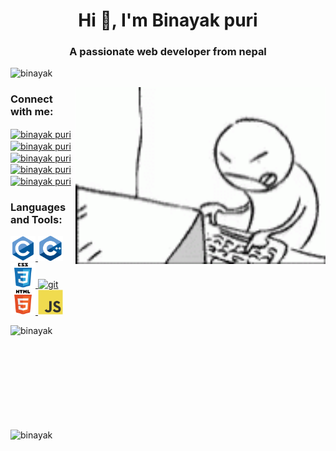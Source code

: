 <h1 align="center">Hi 👋, I'm Binayak puri</h1>
<h3 align="center">A passionate web developer from nepal</h3>

<p align="left"> <img src="https://komarev.com/ghpvc/?username=binayak&label=Profile%20views&color=0e75b6&style=flat" alt="binayak" /> </p>
<img align="right" width="400px" src="https://raw.githubusercontent.com/pukarneupane1/pukarneupane1/main/coding.gif">

<h3 align="left">Connect with me:</h3>
<p align="left">
<a href="https://codepen.io/binayak puri" target="blank"><img align="center" src="https://raw.githubusercontent.com/rahuldkjain/github-profile-readme-generator/master/src/images/icons/Social/codepen.svg" alt="binayak puri" height="30" width="40" /></a>
<a href="https://linkedin.com/in/binayak puri" target="blank"><img align="center" src="https://raw.githubusercontent.com/rahuldkjain/github-profile-readme-generator/master/src/images/icons/Social/linked-in-alt.svg" alt="binayak puri" height="30" width="40" /></a>
<a href="https://fb.com/binayak puri" target="blank"><img align="center" src="https://raw.githubusercontent.com/rahuldkjain/github-profile-readme-generator/master/src/images/icons/Social/facebook.svg" alt="binayak puri" height="30" width="40" /></a>
<a href="https://instagram.com/binayak puri" target="blank"><img align="center" src="https://raw.githubusercontent.com/rahuldkjain/github-profile-readme-generator/master/src/images/icons/Social/instagram.svg" alt="binayak puri" height="30" width="40" /></a>
<a href="https://www.hackerearth.com/binayak puri" target="blank"><img align="center" src="https://raw.githubusercontent.com/rahuldkjain/github-profile-readme-generator/master/src/images/icons/Social/hackerearth.svg" alt="binayak puri" height="30" width="40" /></a>
</p>

<h3 align="left">Languages and Tools:</h3>
<p align="left"> <a href="https://www.cprogramming.com/" target="_blank" rel="noreferrer"> <img src="https://raw.githubusercontent.com/devicons/devicon/master/icons/c/c-original.svg" alt="c" width="40" height="40"/> </a> <a href="https://www.w3schools.com/cpp/" target="_blank" rel="noreferrer"> <img src="https://raw.githubusercontent.com/devicons/devicon/master/icons/cplusplus/cplusplus-original.svg" alt="cplusplus" width="40" height="40"/> </a> <a href="https://www.w3schools.com/css/" target="_blank" rel="noreferrer"> <img src="https://raw.githubusercontent.com/devicons/devicon/master/icons/css3/css3-original-wordmark.svg" alt="css3" width="40" height="40"/> </a> <a href="https://git-scm.com/" target="_blank" rel="noreferrer"> <img src="https://www.vectorlogo.zone/logos/git-scm/git-scm-icon.svg" alt="git" width="40" height="40"/> </a> <a href="https://www.w3.org/html/" target="_blank" rel="noreferrer"> <img src="https://raw.githubusercontent.com/devicons/devicon/master/icons/html5/html5-original-wordmark.svg" alt="html5" width="40" height="40"/> </a> <a href="https://developer.mozilla.org/en-US/docs/Web/JavaScript" target="_blank" rel="noreferrer"> <img src="https://raw.githubusercontent.com/devicons/devicon/master/icons/javascript/javascript-original.svg" alt="javascript" width="40" height="40"/> </a>  </p>

<p><img align="left" src="https://github-readme-stats.vercel.app/api/top-langs?username=binayak&show_icons=true&locale=en&layout=compact" alt="binayak" /></p>
  <br> <br> <br> <br> <br> <br> <br> <br> <br>
 <p>&nbsp;<img align="left" src="https://github-readme-stats.vercel.app/api?username=binayak&show_icons=true&locale=en" alt="binayak" /></p> 
